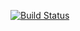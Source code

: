 [![Build Status](https://travis-ci.com/krisko/cpp.svg?branch=master)](https://travis-ci.com/krisko/cpp)
